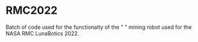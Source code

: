 # RMC2022
Batch of code used for the functionalty of the " " mining robot used for the NASA RMC LunaBotics 2022.
